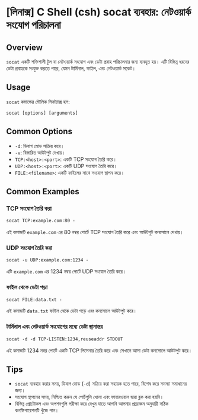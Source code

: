 # [লিনাক্স] C Shell (csh) socat ব্যবহার: নেটওয়ার্ক সংযোগ পরিচালনা

## Overview
`socat` একটি শক্তিশালী টুল যা নেটওয়ার্ক সংযোগ এবং ডেটা প্রবাহ পরিচালনার জন্য ব্যবহৃত হয়। এটি বিভিন্ন ধরনের ডেটা প্রবাহকে সংযুক্ত করতে পারে, যেমন টার্মিনাল, ফাইল, এবং নেটওয়ার্ক সকেট।

## Usage
`socat` কমান্ডের মৌলিক সিনট্যাক্স হল:

```csh
socat [options] [arguments]
```

## Common Options
- `-d`: ডিবাগ মোড সক্রিয় করে।
- `-v`: বিস্তারিত আউটপুট দেখায়।
- `TCP:<host>:<port>`: একটি TCP সংযোগ তৈরি করে।
- `UDP:<host>:<port>`: একটি UDP সংযোগ তৈরি করে।
- `FILE:<filename>`: একটি ফাইলের সাথে সংযোগ স্থাপন করে।

## Common Examples
### TCP সংযোগ তৈরি করা
```csh
socat TCP:example.com:80 -
```
এই কমান্ডটি `example.com` এর 80 নম্বর পোর্টে TCP সংযোগ তৈরি করে এবং আউটপুট কনসোলে দেখায়।

### UDP সংযোগ তৈরি করা
```csh
socat -u UDP:example.com:1234 -
```
এটি `example.com` এর 1234 নম্বর পোর্টে UDP সংযোগ তৈরি করে।

### ফাইল থেকে ডেটা পড়া
```csh
socat FILE:data.txt -
```
এই কমান্ডটি `data.txt` ফাইল থেকে ডেটা পড়ে এবং কনসোলে আউটপুট করে।

### টার্মিনাল এবং নেটওয়ার্ক সংযোগের মধ্যে ডেটা স্থানান্তর
```csh
socat -d -d TCP-LISTEN:1234,reuseaddr STDOUT
```
এই কমান্ডটি 1234 নম্বর পোর্টে একটি TCP লিসেনার তৈরি করে এবং সেখানে আসা ডেটা কনসোলে আউটপুট করে।

## Tips
- `socat` ব্যবহার করার সময়, ডিবাগ মোড (`-d`) সক্রিয় করা সহায়ক হতে পারে, বিশেষ করে সমস্যা সমাধানের জন্য।
- সংযোগ স্থাপনের সময়, নিশ্চিত করুন যে পোর্টগুলি খোলা এবং ফায়ারওয়াল দ্বারা ব্লক করা হয়নি।
- বিভিন্ন প্রোটোকল এবং অপশনগুলি পরীক্ষা করে দেখুন যাতে আপনি আপনার প্রয়োজন অনুযায়ী সঠিক কনফিগারেশনটি খুঁজে পান।